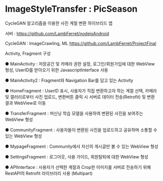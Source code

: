# ImageStyleTransfer : PicSeason

CycleGAN 알고리즘을 이용한 사진 계절 변환 하이브리드 앱

서버 : https://github.com/LambFerret/nodejsAndroid

CycleGAN : ImageCrawling, ML https://github.com/LambFerret/ProjectFinal

Activity, Fragment 구성

● MainActivity : 저장공간 및 카메라 권한 설정, 로그인/회원가입에 대한 WebView 형성, UserID를 받아오기 위한 JavascriptInterface 사용

● MainActivity2 : Fragment와 Navigation Bar를 담고 있는 Activity

● HomeFragment : UserID 표시, 사용자가 직접 변환하고자 하는 계절 선택, 카메라 및 갤러리로부터 사진 업로드, 변환버튼 클릭 시 서버로 데이터 전송(Retrofit) 및 변환 결과 WebView로 이동 

● TransferFragment : 머신닝 학습 모델을 사용하여 변환된 사진을 보여주는 WebView 형성

● CommunityFragment : 사용자들이 변환된 사진을 업로드하고 공유하며 소통할 수 있는 WebView 형성

● MypageFragment : Community에서 자신의 게시글만 볼 수 있는 WebView 형성

● SettingsFragment : 로그아웃, 사용 가이드, 회원탈퇴에 대한 WebView 형성

● APIInterface : 사용자가 선택한 계절과 Crop한 이미지를 서버로 전송하기 위해 RestAPI의 Retrofit 라이브러리 사용 (Multipart)
